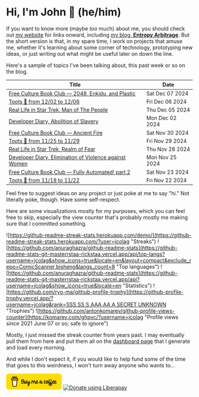 # Hi, I'm John 👋 (he/him)

If you want to know more (maybe *too* much) about me, you should check out [my website](https://john.colagioia.net/) for links onward, including [my blog, **Entropy Arbitrage**](https://john.colagioia.net/blog).  But the short version is that, in my spare time, I work on projects that amuse me, whether it's learning about some corner of technology, prototyping new ideas, or just writing out what might be useful later on down the line.

Here's a sample of topics I've been talking about, this past week or so on the blog.

|Title|Date|
|-----|-------|
|[Free Culture Book Club — 2048, Enkidu, and Plastic](https://john.colagioia.net/blog/2024/12/07/enkidu.html)|Sat Dec 07 2024|
|[Toots 🦣 from 12/02 to 12/06](https://john.colagioia.net/blog/2024/12/06/week.html)|Fri Dec 06 2024|
|[Real Life in Star Trek, Man of The People](https://john.colagioia.net/blog/2024/12/05/man-people.html)|Thu Dec 05 2024|
|[Developer Diary, Abolition of Slavery](https://john.colagioia.net/blog/2024/12/02/slavery.html)|Mon Dec 02 2024|
|[Free Culture Book Club — Ancient Fire](https://john.colagioia.net/blog/2024/11/30/ancient-fire.html)|Sat Nov 30 2024|
|[Toots 🦣 from 11/25 to 11/29](https://john.colagioia.net/blog/2024/11/29/week.html)|Fri Nov 29 2024|
|[Real Life in Star Trek, Realm of Fear](https://john.colagioia.net/blog/2024/11/28/realm-fear.html)|Thu Nov 28 2024|
|[Developer Diary, Elimination of Violence against Women](https://john.colagioia.net/blog/2024/11/25/vaw.html)|Mon Nov 25 2024|
|[Free Culture Book Club — Fully Automated! part 2](https://john.colagioia.net/blog/2024/11/23/fully-automated-2.html)|Sat Nov 23 2024|
|[Toots 🦣 from 11/18 to 11/22](https://john.colagioia.net/blog/2024/11/22/week.html)|Fri Nov 22 2024|

Feel free to suggest ideas on any project or just poke at me to say "hi." Not literally poke, though. Have some self-respect.

Here are some visualizations mostly for my purposes, which you can feel free to skip, especially the view counter that's probably mostly me making sure that I committed something.

![https://github-readme-streak-stats.herokuapp.com/demo/](https://github-readme-streak-stats.herokuapp.com/?user=jcolag "Streaks")
![https://github.com/anuraghazra/github-readme-stats](https://github-readme-stats-git-masterrstaa-rickstaa.vercel.app/api/top-langs?username=jcolag&show_icons=true&locale=en&layout=compact&exclude_repo=ComicScanner,bisheng&langs_count=8 "Top languages")
![https://github.com/anuraghazra/github-readme-stats](https://github-readme-stats-git-masterrstaa-rickstaa.vercel.app/api?username=jcolag&show_icons=true&locale=en "Statistics")
![https://github.com/ryo-ma/github-profile-trophy](https://github-profile-trophy.vercel.app/?username=jcolag&rank=SSS,SS,S,AAA,AA,A,SECRET,UNKNOWN "Trophies")
![https://github.com/antonkomarev/github-profile-views-counter](https://komarev.com/ghpvc/?username=jcolag "Profile views since 2021 June 07 or so; safe to ignore")

Mostly, I just missed the streak counter from years past.  I may eventually pull them from here and put them all on the [dashboard page](https://github.com/jcolag/dash) that I generate and load every morning.

And while I don't expect it, if you would like to help fund some of the time that goes to this weirdness, I won't turn away anyone who wants to...

[<img src="images/default-yellow.png" alt="Buy Me a Coffee" width="150px"/>](https://www.buymeacoffee.com/jcolag)
<a href="https://liberapay.com/jcolag/donate"><img alt="Donate using Liberapay" src="https://liberapay.com/assets/widgets/donate.svg"></a>
